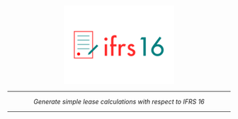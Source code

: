 <div align="center">
<img src="./graphics/banner.png" alt="drawing" width="250"/>
</div>

---

<p align="center">
    <em>
    Generate simple lease calculations with respect to IFRS 16
    </em>
</p>

---

